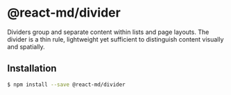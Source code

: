# @react-md/divider

Dividers group and separate content within lists and page layouts. The divider
is a thin rule, lightweight yet sufficient to distinguish content visually and
spatially.

## Installation

```sh
$ npm install --save @react-md/divider
```
